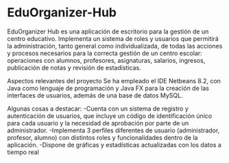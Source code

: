 # EduOrganizer-Hub

EduOrganizer Hub es una aplicación de escritorio para la gestión de un centro educativo.
Implementa un sistema de roles y usuarios que permitirá la administración, tanto general como individualizada, de todas las acciones y procesos necesarios para la correcta gestión de un centro escolar: operaciones con alumnos, profesores, asignaturas, salarios, ingresos, publicación de notas y revisión de estadísticas.

Aspectos relevantes del proyecto
Se ha empleado el IDE Netbeans 8.2, con Java como lenguaje de programación y Java FX para la creación de las interfaces de usuarios, además de una base de datos MySQL.

Algunas cosas a destacar:
-Cuenta con un sistema de registro y autenticación de usuarios, que incluye un código de identificación único para cada usuario y la necesidad de aprobación por parte de un administrador.
-Implementa 3 perfiles diferentes de usuario (administrador, profesor, alumno) con distintos roles y funcionalidades dentro de la aplicación.
-Dispone de gráficas y estadísticas actualizadas con los datos a tiempo real

